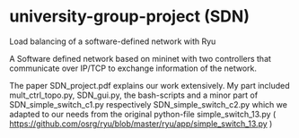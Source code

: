 # university-group-project (SDN)
Load balancing of a software-defined network with Ryu

A Software defined network based on mininet with two controllers that communicate over IP/TCP to exchange information of the network.

The paper SDN_project.pdf explains our work extensively. My part included mult_ctrl_topo.py, SDN_gui.py, the bash-scripts 
and a minor part of SDN_simple_switch_c1.py respectively SDN_simple_switch_c2.py which we adapted to our needs from the original python-file simple_switch_13.py ( https://github.com/osrg/ryu/blob/master/ryu/app/simple_switch_13.py )


